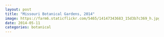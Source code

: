 ```yaml
---
layout: post
title: "Missouri Botanical Gardens, 2014"
image: https://farm6.staticflickr.com/5465/14147343683_15d3b7c369_h.jpg
date: 2014-05-11
categories: botanical
---
```

